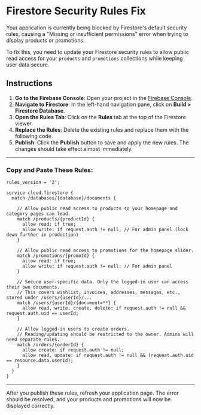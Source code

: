 
# Firestore Security Rules Fix

Your application is currently being blocked by Firestore's default security rules, causing a "Missing or insufficient permissions" error when trying to display products or promotions.

To fix this, you need to update your Firestore security rules to allow public read access for your `products` and `promotions` collections while keeping user data secure.

## **Instructions**

1.  **Go to the Firebase Console**: Open your project in the [Firebase Console](https://console.firebase.google.com/).
2.  **Navigate to Firestore**: In the left-hand navigation pane, click on **Build > Firestore Database**.
3.  **Open the Rules Tab**: Click on the **Rules** tab at the top of the Firestore viewer.
4.  **Replace the Rules**: Delete the existing rules and replace them with the following code.
5.  **Publish**: Click the **Publish** button to save and apply the new rules. The changes should take effect almost immediately.

---

### **Copy and Paste These Rules:**

```
rules_version = '2';

service cloud.firestore {
  match /databases/{database}/documents {

    // Allow public read access to products so your homepage and category pages can load.
    match /products/{productId} {
      allow read: if true;
      allow write: if request.auth != null; // For admin panel (lock down further in production)
    }

    // Allow public read access to promotions for the homepage slider.
    match /promotions/{promoId} {
      allow read: if true;
      allow write: if request.auth != null; // For admin panel
    }

    // Secure user-specific data. Only the logged-in user can access their own documents.
    // This covers wishlist, invoices, addresses, messages, etc., stored under /users/{userId}/...
    match /users/{userId}/{document=**} {
      allow read, write, create, delete: if request.auth != null && request.auth.uid == userId;
    }

    // Allow logged-in users to create orders.
    // Reading/updating should be restricted to the owner. Admins will need separate rules.
    match /orders/{orderId} {
      allow create: if request.auth != null;
      allow read, update: if request.auth != null && (request.auth.uid == resource.data.userId);
    }
  }
}
```

---

After you publish these rules, refresh your application page. The error should be resolved, and your products and promotions will now be displayed correctly.
